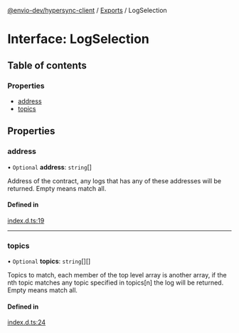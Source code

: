 [@envio-dev/hypersync-client](../README.md) / [Exports](../modules.md) / LogSelection

# Interface: LogSelection

## Table of contents

### Properties

- [address](LogSelection.md#address)
- [topics](LogSelection.md#topics)

## Properties

### address

• `Optional` **address**: `string`[]

Address of the contract, any logs that has any of these addresses will be returned.
Empty means match all.

#### Defined in

[index.d.ts:19](https://github.com/Float-Capital/hypersync-client-node/blob/8a88f3d/index.d.ts#L19)

___

### topics

• `Optional` **topics**: `string`[][]

Topics to match, each member of the top level array is another array, if the nth topic matches any
 topic specified in topics[n] the log will be returned. Empty means match all.

#### Defined in

[index.d.ts:24](https://github.com/Float-Capital/hypersync-client-node/blob/8a88f3d/index.d.ts#L24)
